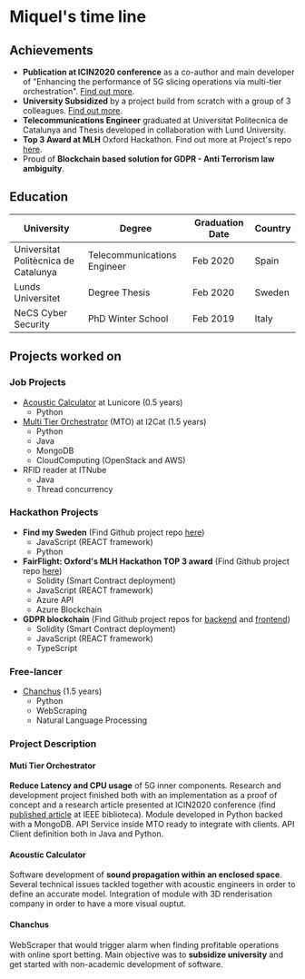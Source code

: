 # Miquel's time line
## Achievements
- **Publication at ICIN2020 conference** as a co-author and main developer of "Enhancing the performance of 5G slicing operations via multi-tier orchestration". [Find out more](#muti-tier-orchestrator).
- **University Subsidized** by a project build from scratch with a group of 3 colleagues. [Find out more](#-chanchus).
- **Telecommunications Engineer** graduated at Universitat Politecnica de Catalunya and Thesis developed in collaboration with Lund University.
- **Top 3 Award at MLH** Oxford Hackathon. Find out more at Project's repo [here](https://github.com/miquelpuigmena/FairFlight).
- Proud of **Blockchain based solution for GDPR - Anti Terrorism law ambiguity**.

## Education
| University                           | Degree                      | Graduation Date | Country |
|--------------------------------------|-----------------------------|-----------------|---------|
| Universitat Politècnica de Catalunya | Telecommunications Engineer | Feb 2020        | Spain   |
| Lunds Universitet                    | Degree Thesis               | Feb 2020        | Sweden  |
| NeCS Cyber Security                  | PhD Winter School           | Feb 2019        | Italy   |

## Projects worked on
### Job Projects
 - [Acoustic Calculator](#acoustic-calculator) at Lunicore (0.5 years)
    - Python
 - [Multi Tier Orchestrator](#muti-tier-orchestrator) (MTO) at I2Cat (1.5 years)
    - Python
    - Java
    - MongoDB
    - CloudComputing (OpenStack and AWS)
 - RFID reader at ITNube
    - Java
    - Thread concurrency

### Hackathon Projects
 - **Find my Sweden** (Find Github project repo [here](https://github.com/miquelpuigmena/findmyse))
    - JavaScript (REACT framework) 
    - Python
 - **FairFlight: Oxford's MLH Hackathon TOP 3 award** (Find Github project repo [here](https://github.com/miquelpuigmena/FairFlight))
    - Solidity (Smart Contract deployment)
    - JavaScript (REACT framework) 
    - Azure API
    - Azure Blockchain
 - **GDPR blockchain** (Find Github project repos for [backend](https://github.com/gdprblack/blockchain) and [frontend](https://github.com/gdprblack/frontend))
    - Solidity (Smart Contract deployment)
    - JavaScript (REACT framework) 
    - TypeScript

### Free-lancer
 - [Chanchus](#-chanchus) (1.5 years)
    - Python 
    - WebScraping
    - Natural Language Processing

### Project Description
#### Muti Tier Orchestrator
**Reduce Latency and CPU usage** of 5G inner components. Research and development project finished both with an implementation as a proof of concept and a research article presented at ICIN2020 conference (find [published article](https://ieeexplore.ieee.org/document/9059546) at IEEE biblioteca).
Module developed in Python backed with a MongoDB. API Service inside MTO ready to integrate with clients. API Client definition both in Java and Python.

#### Acoustic Calculator 
Software development of **sound propagation within an enclosed space**. Several technical issues tackled together with acoustic engineers in order to define an accurate model. Integration of module with 3D renderisation company in order to have a more visual ouptut.

#### Chanchus 
WebScraper that would trigger alarm when finding profitable operations with online sport betting. Main objective was to **subsidize university** and get started with non-academic development of software.


